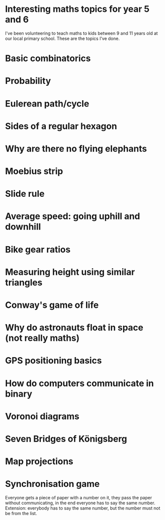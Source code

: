 # Interesting maths topics for year 5 and 6

I've been volunteering to teach maths to kids between 9 and 11 years old at our local primary school. These are the topics I've done.

# Basic combinatorics

# Probability

# Eulerean path/cycle

# Sides of a regular hexagon

# Why are there no flying elephants

# Moebius strip

# Slide rule

# Average speed: going uphill and downhill

# Bike gear ratios

# Measuring height using similar triangles

# Conway's game of life

# Why do astronauts float in space (not really maths)

# GPS positioning basics

# How do computers communicate in binary

# Voronoi diagrams

# Seven Bridges of Königsberg

# Map projections

# Synchronisation game

Everyone gets a piece of paper with a number on it, they pass the paper without communicating, in the end everyone has to say the same number. Extension: everybody has to say the same number, but the number must not be from the list.
